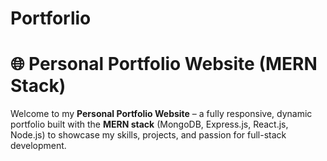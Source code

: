 # Portforlio
# 🌐 Personal Portfolio Website (MERN Stack)

Welcome to my **Personal Portfolio Website** – a fully responsive, dynamic portfolio built with the **MERN stack** (MongoDB, Express.js, React.js, Node.js) to showcase my skills, projects, and passion for full-stack development.
